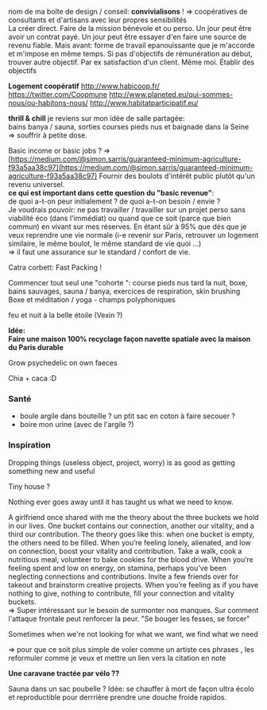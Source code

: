 nom de ma boîte de design / conseil: **convivialisons** ! =&gt; coopératives de consultants et d'artisans avec leur propres sensibilités  
La créer direct. Faire de la mission bénévole et ou perso. Un jour peut être avoir un contrat payé. Un jour peut être essayer d'en faire une source de revenu fiable. Mais avant: forme de travail epanouissante que je m'accorde et m'impose en même temps. Si pas d'objectifs de rémunération au début, trouver autre objectif. Par ex satisfaction d'un client. Même moi. Établir des objectifs

**Logement coopératif**
http://www.habicoop.fr/
https://twitter.com/Coopmune
http://www.planeted.eu/qui-sommes-nous/ou-habitons-nous/
http://www.habitatparticipatif.eu/

**thrill & chill** je reviens sur mon idée de salle partagée:  
bains banya / sauna, sorties courses pieds nus et baignade dans la Seine  
=&gt; souffrir à petite dose.

Basic income or basic jobs ? =&gt; [https://medium.com/@simon.sarris/guaranteed-minimum-agriculture-f93a5aa38c97](https://medium.com/@simon.sarris/guaranteed-minimum-agriculture-f93a5aa38c97) Fournir des boulots d'intérêt public plutôt qu'un revenu universel.  
**ce qui est important dans cette question du "basic revenue"**:  
de quoi a-t-on peur initialement ? de quoi a-t-on besoin / envie ?  
Je voudrais pouvoir: ne pas travailler / travailler sur un projet perso sans viabilité éco \(dans l'immédiat\) ou quand que ce soit \(parce que bien commun\) en vivant sur mes réserves. En étant sûr à 95% que dés que je veux reprendre une vie normale \(i-e revenir sur Paris, retrouver un logement similaire, le même boulot, le même standard de vie quoi ...\)  
=&gt; il faut une assurance sur le standard / confort de vie.

Catra corbett: Fast Packing !

Commencer tout seul une "cohorte ": course pieds nus tard la nuit, boxe, bains sauvages, sauna / banya, exercices de respiration, skin brushing  
Boxe et méditation / yoga - champs polyphoniques

feu et nuit à la belle étoile \(Vexin ?\)

**Idée:  
Faire une maison 100% recyclage façon navette spatiale avec la maison du Paris durable**

Grow psychedelic on own faeces

Chia + caca :D

### Santé

* boule argile dans bouteille ? un ptit sac en coton à faire secouer ?
* boire mon urine \(avec de l'argile ?\)

### Inspiration

Dropping things \(useless object, project, worry\) is as good as getting something new and useful

Tiny house ?

Nothing ever goes away until it has taught us what we need to know.

A girlfriend once shared with me the theory about the three buckets we hold in our lives. One bucket contains our connection, another our vitality, and a third our contribution. The theory goes like this: when one bucket is empty, the others need to be filled. When you’re feeling lonely, alienated, and low on connection, boost your vitality and contribution. Take a walk, cook a nutritious meal, volunteer to bake cookies for the blood drive. When you’re feeling spent and low on energy, on stamina, perhaps you’ve been neglecting connections and contributions. Invite a few friends over for takeout and brainstorm creative projects. When you’re feeling as if you have nothing to give, nothing to contribute, fill your connection and vitality buckets.  
=&gt; Super intéressant sur le besoin de surmonter nos manques. Sur comment l'attaque frontale peut renforcer la peur. "Se bouger les fesses, se forcer"

Sometimes when we're not looking for what we want, we find what we need

=&gt; pour que ce soit plus simple de voler comme un artiste ces phrases , les reformuler comme je veux et mettre un lien vers la citation en note


**Une caravane tractée par vélo ??**

Sauna dans un sac poubelle ? Idée: se chauffer à mort de façon ultra écolo et reproductible pour derrrière prendre une douche froide rapidos.

